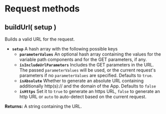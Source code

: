 # Request methods

## buildUrl\( setup \) <a id="buildurl"></a>

Builds a valid URL for the request.

* **`setup`** A hash array with the following possible keys
  * **`parameterValues`** An optional hash array containing the values for the variable path components and for the GET parameters, if any.
  * **`isIncludeUrlParameters`** Includes the GET parameters in the URL. The passed `parameterValues` will be used, or the current request's parameters if no `parameterValues` are specified. Defaults to `true`.
  * **`isAbsolute`** Whether to generate an absolute URL containing additionally http\(s\):// and the domain of the App. Defaults to `false`
  * **`isHttps`** Set it to `true` to generate an https URL, `false` to generate an http URL or `auto` to auto-detect based on the current request.

**Returns:** A string containing the URL.

